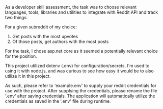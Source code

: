 As a developer skill assessment, the task was to choose relevant languages, tools, libraries and utilities to integrate with Reddit API and track two things: 

For a given subreddit of my choice:
1) Get posts with the most upvotes  
2) Of those posts, get authors with the most posts
   
For the task, I chose asp.net core as it seemed a potentially relevant choice for the position.  

This project utilized dotenv (.env) for configuration/secrets. I'm used to using it with node.js, and was curious to see how easy it would be to also utilize it in this project.

As such, please refer to 'example.env' to supply your reddit credentials for use with the project. After supplying the credentials, please rename the file '.env' after saving credentials. The application will automatically utilize the credentials as saved in the '.env' file during runtime.
